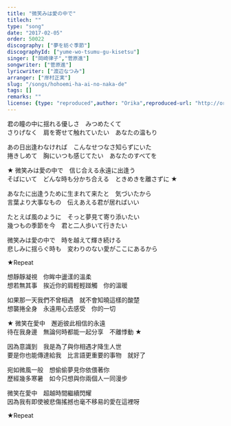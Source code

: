```yaml
---
title: "微笑みは愛の中で"
titlech: ""
type: "song"
date: "2017-02-05"
order: 50022
discography: ["夢を紡ぐ季節"]
discographyId: ["yume-wo-tsumu-gu-kisetsu"]
singer: ["岡崎律子","菅原進"]
songwriter: ["菅原進"]
lyricwriter: ["渡辺なつみ"]
arranger: ["岸村正実"]
slug: "/songs/hohoemi-ha-ai-no-naka-de"
tags: []
remarks: ""
license: {type: "reproduced",author: "Orika",reproduced-url: "http://orikamushi.myweb.hinet.net",reproduced-website: "織歌蟲"}
---
```


君の瞳の中に揺れる優しさ　みつめたくて  
さりげなく　肩を寄せて触れていたい　あなたの温もり  
  
あの日出逢わなければ　こんなせつなさ知らずにいた  
捲きしめて　胸にいつも感じてたい　あなたのすべてを  
  
★ 微笑みは愛の中で　信じ合える永遠に出逢う  
そばにいて　どんな時も分かち合える　ときめきを離さずに ★  
  
あなたに出逢うために生まれて来たと　気づいたから  
言葉より大事なもの　伝えあえる君が居ればいい  
  
たとえば風のように　そっと夢見て寄り添いたい  
幾つもの季節を今　君と二人歩いて行きたい  
  
微笑みは愛の中で　時を越えて輝き続ける  
悲しみに揺らぐ時も　変わりのない愛がここにあるから  
  
★Repeat  

<!-- 翻译 -->

想靜靜凝視　你眸中盪漾的溫柔  
想若無其事　挨近你的肩輕輕踫觸　你的溫暖  
  
如果那一天我們不曾相遇　就不會知曉這樣的酸楚  
想襲捲全身　永遠用心去感受　你的一切  
  
★ 微笑在愛中　邂逅彼此相信的永遠  
待在我身邊　無論何時都能一起分享　不離悸動 ★  
  
因為意識到　我是為了與你相遇才降生人世  
要是你也能傳達給我　比言語更重要的事物　就好了  
  
宛如微風一般　想偷偷夢見你依偎著你  
歷經幾多寒暑　如今只想與你兩個人一同漫步  
  
微笑在愛中　超越時間繼續閃耀  
因為我有即使被悲傷搖撼也毫不移易的愛在這裡呀  
  
★Repeat
